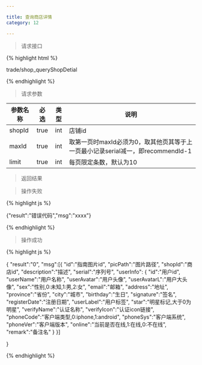 ```yaml
---

title: 查询商店详情
category: 12

---
```


> 请求接口

{% highlight html %}

trade/shop_queryShopDetial

{% endhighlight %}

> 请求参数

|参数名称			|必选		|类型		|说明									
|-------------------|:---------:|:---------:|--------------------------------------------
|shopId      	    |true       |int        |店铺id
|maxId				|true		|int		|取第一页时maxId必须为0，取其他页其等于上一页最小记录serial减一，即recommendId-1
|limit				|true		|int		|每页限定条数，默认为10

> 返回结果

> 操作失败

{% highlight js %}

{"result":"错误代码","msg":"xxxx"}

{% endhighlight %}

> 操作成功

{% highlight js %}

{
    "result":"0", 
	"msg":[{
		"id":"指南图片id",
		"picPath":"图片路径",
		"shopId":"商店id",
		"description":"描述",
		"serial":"序列号",
		"userInfo":
			{
				"id":"用户id",
				"userName":"用户名称",
				"userAvatar":"用户头像",
				"userAvatarL":"用户大头像",
				"sex":"性别,0:未知,1:男,2:女",
				"email":"邮箱",
				"address":"地址",
				"province":"省份",
				"city":"城市",
				"birthday":"生日",
				"signature":"签名",
				"registerDate":"注册日期",
				"userLabel":"用户标签",
				"star":"明星标记,大于0为明星",
				"verifyName":"认证名称",
				"verifyIcon":"认证icon链接",
				"phoneCode":"客户端类型,0:iphone,1:android",
				"phoneSys":"客户端系统",
				"phoneVer":"客户端版本",
				"online":"当前是否在线,1:在线,0:不在线",
				"remark":"备注名"
			}
	}]
    
}

{% endhighlight %}
